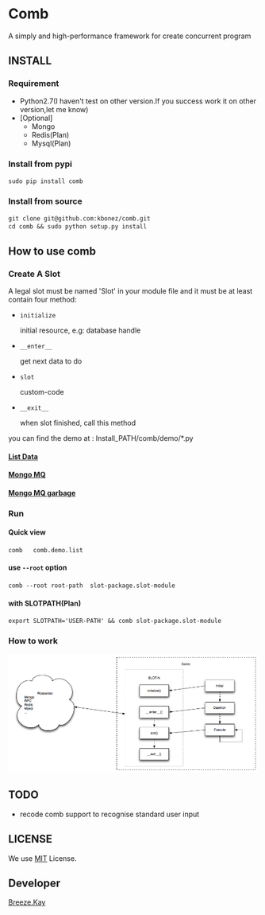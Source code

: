 Comb
============

A simply and high-performance framework for create concurrent program



## INSTALL

### Requirement


- Python2.7(I haven't test on other version.If you success work it on other version,let me know)
- [Optional] 
	- Mongo
	- Redis(Plan)
	- Mysql(Plan)



### Install from pypi

	sudo pip install comb


### Install from source

	git clone git@github.com:kbonez/comb.git
	cd comb && sudo python setup.py install



## How to use comb

### Create A Slot

A legal slot must be named 'Slot' in your module file and it must be at least contain four method:

- `initialize`
	
	initial resource, e.g: database handle
	 	
- `__enter__ ` 

	get next data to do

- `slot`

	custom-code


- `__exit__`

	when slot finished, call this method
	



you can find the demo at : Install_PATH/comb/demo/*.py

#### [List Data](https://github.com/kbonez/comb/blob/master/comb/demo/list.py)
#### [Mongo MQ](https://github.com/kbonez/comb/blob/master/comb/demo/mongo.py)
#### [Mongo MQ garbage](https://github.com/kbonez/comb/blob/master/comb/demo/garbage.py)



### Run
####  Quick view
	comb   comb.demo.list
####  use `--root` option
	comb --root root-path  slot-package.slot-module

#### with SLOTPATH(Plan)
	export SLOTPATH='USER-PATH' && comb slot-package.slot-module
		 
### How to work
![comb sketch](https://raw.githubusercontent.com/kbonez/comb/master/docs/sketch.png "Sketch")


## TODO
- recode comb support to recognise standard user input

## LICENSE
We use [MIT](http://opensource.org/licenses/MIT) License.

## Developer
[Breeze.Kay](mailto:wangwenpei@kbonez.com)







